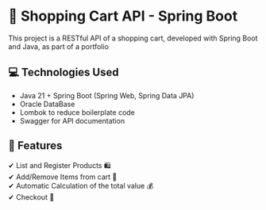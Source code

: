 # 🛒 Shopping Cart API - Spring Boot
This project is a RESTful API of a shopping cart, developed with Spring Boot and Java, as part of a portfolio

## 💻 Technologies Used
* Java 21 + Spring Boot (Spring Web, Spring Data JPA)
* Oracle DataBase
* Lombok to reduce boilerplate code
* Swagger for API documentation

## 🚩 Features
✔ List and Register Products 🛍\
✔ Add/Remove Items from cart 🛒\
✔ Automatic Calculation of the total value 💰\
✔ Checkout 🏁
  
